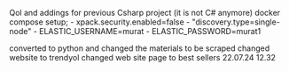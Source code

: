 Qol and addings for previous Csharp project (it is not C# anymore)
docker compose setup;
      - xpack.security.enabled=false
      - "discovery.type=single-node"
      - ELASTIC_USERNAME=murat
      - ELASTIC_PASSWORD=murat1

converted to python and changed the materials to be scraped
changed website to trendyol
changed web site page to best sellers
22.07.24 12.32